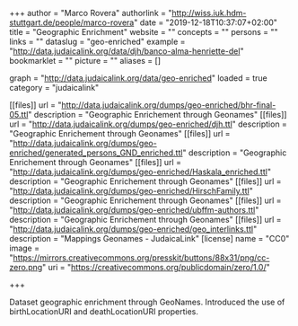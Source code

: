+++
author = "Marco Rovera"
authorlink = "http://wiss.iuk.hdm-stuttgart.de/people/marco-rovera"
date = "2019-12-18T10:37:07+02:00"
title = "Geographic Enrichment"
website = ""
concepts = ""
persons = ""
links = ""
dataslug = "geo-enriched"
example = "http://data.judaicalink.org/data/djh/banco-alma-henriette-del"
bookmarklet = ""
picture = ""
aliases = []

graph = "http://data.judaicalink.org/data/geo-enriched"
loaded = true
category = "judaicalink"

[[files]]
	url = "http://data.judaicalink.org/dumps/geo-enriched/bhr-final-05.ttl"
	description = "Geographic Enrichement through Geonames"
[[files]]
	url = "http://data.judaicalink.org/dumps/geo-enriched/djh.ttl"
	description = "Geographic Enrichement through Geonames"
[[files]]
	url = "http://data.judaicalink.org/dumps/geo-enriched/generated_persons_GND_enriched.ttl"
	description = "Geographic Enrichement through Geonames"
[[files]]
	url = "http://data.judaicalink.org/dumps/geo-enriched/Haskala_enriched.ttl"
	description = "Geographic Enrichement through Geonames"
[[files]]
	url = "http://data.judaicalink.org/dumps/geo-enriched/HirschFamily.ttl"
	description = "Geographic Enrichement through Geonames"
[[files]]
	url = "http://data.judaicalink.org/dumps/geo-enriched/ubffm-authors.ttl"
	description = "Geographic Enrichement through Geonames"
[[files]]
	url = "http://data.judaicalink.org/dumps/geo-enriched/geo_interlinks.ttl"
	description = "Mappings Geonames - JudaicaLink"
[license]
name = "CC0"
image = "https://mirrors.creativecommons.org/presskit/buttons/88x31/png/cc-zero.png"
uri = "https://creativecommons.org/publicdomain/zero/1.0/"
	
+++

Dataset geographic enrichment through GeoNames. 
Introduced the use of birthLocationURI and deathLocationURI properties.
